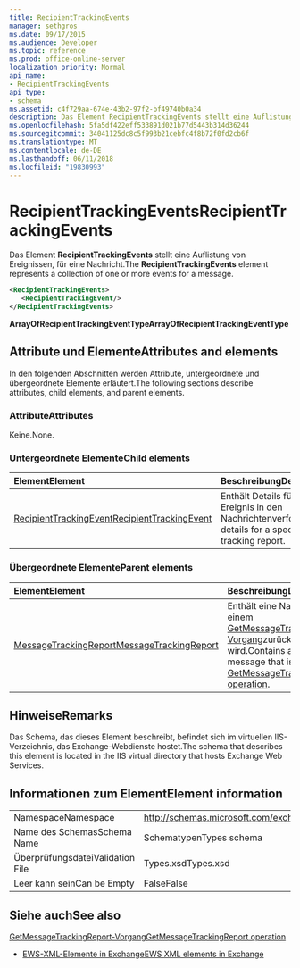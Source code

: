 ```yaml
---
title: RecipientTrackingEvents
manager: sethgros
ms.date: 09/17/2015
ms.audience: Developer
ms.topic: reference
ms.prod: office-online-server
localization_priority: Normal
api_name:
- RecipientTrackingEvents
api_type:
- schema
ms.assetid: c4f729aa-674e-43b2-97f2-bf49740b0a34
description: Das Element RecipientTrackingEvents stellt eine Auflistung von Ereignissen, für eine Nachricht.
ms.openlocfilehash: 5fa5df422eff533891d021b77d5443b314d36244
ms.sourcegitcommit: 34041125dc8c5f993b21cebfc4f8b72f0fd2cb6f
ms.translationtype: MT
ms.contentlocale: de-DE
ms.lasthandoff: 06/11/2018
ms.locfileid: "19830993"
---
```

# <a name="recipienttrackingevents"></a><span data-ttu-id="7a7ff-103">RecipientTrackingEvents</span><span class="sxs-lookup"><span data-stu-id="7a7ff-103">RecipientTrackingEvents</span></span>

<span data-ttu-id="7a7ff-104">Das Element **RecipientTrackingEvents** stellt eine Auflistung von Ereignissen, für eine Nachricht.</span><span class="sxs-lookup"><span data-stu-id="7a7ff-104">The **RecipientTrackingEvents** element represents a collection of one or more events for a message.</span></span> 
  
```XML
<RecipientTrackingEvents>
   <RecipientTrackingEvent/>
</RecipientTrackingEvents>
```

 <span data-ttu-id="7a7ff-105">**ArrayOfRecipientTrackingEventType**</span><span class="sxs-lookup"><span data-stu-id="7a7ff-105">**ArrayOfRecipientTrackingEventType**</span></span>
## <a name="attributes-and-elements"></a><span data-ttu-id="7a7ff-106">Attribute und Elemente</span><span class="sxs-lookup"><span data-stu-id="7a7ff-106">Attributes and elements</span></span>

<span data-ttu-id="7a7ff-107">In den folgenden Abschnitten werden Attribute, untergeordnete und übergeordnete Elemente erläutert.</span><span class="sxs-lookup"><span data-stu-id="7a7ff-107">The following sections describe attributes, child elements, and parent elements.</span></span>
  
### <a name="attributes"></a><span data-ttu-id="7a7ff-108">Attribute</span><span class="sxs-lookup"><span data-stu-id="7a7ff-108">Attributes</span></span>

<span data-ttu-id="7a7ff-109">Keine.</span><span class="sxs-lookup"><span data-stu-id="7a7ff-109">None.</span></span>
  
### <a name="child-elements"></a><span data-ttu-id="7a7ff-110">Untergeordnete Elemente</span><span class="sxs-lookup"><span data-stu-id="7a7ff-110">Child elements</span></span>

|<span data-ttu-id="7a7ff-111">**Element**</span><span class="sxs-lookup"><span data-stu-id="7a7ff-111">**Element**</span></span>|<span data-ttu-id="7a7ff-112">**Beschreibung**</span><span class="sxs-lookup"><span data-stu-id="7a7ff-112">**Description**</span></span>|
|:-----|:-----|
|[<span data-ttu-id="7a7ff-113">RecipientTrackingEvent</span><span class="sxs-lookup"><span data-stu-id="7a7ff-113">RecipientTrackingEvent</span></span>](recipienttrackingevent.md) <br/> |<span data-ttu-id="7a7ff-114">Enthält Details für ein bestimmtes Ereignis in den Nachrichtenverfolgungsbericht.</span><span class="sxs-lookup"><span data-stu-id="7a7ff-114">Contains details for a specific event in the tracking report.</span></span>  <br/> |
   
### <a name="parent-elements"></a><span data-ttu-id="7a7ff-115">Übergeordnete Elemente</span><span class="sxs-lookup"><span data-stu-id="7a7ff-115">Parent elements</span></span>

|<span data-ttu-id="7a7ff-116">**Element**</span><span class="sxs-lookup"><span data-stu-id="7a7ff-116">**Element**</span></span>|<span data-ttu-id="7a7ff-117">**Beschreibung**</span><span class="sxs-lookup"><span data-stu-id="7a7ff-117">**Description**</span></span>|
|:-----|:-----|
|[<span data-ttu-id="7a7ff-118">MessageTrackingReport</span><span class="sxs-lookup"><span data-stu-id="7a7ff-118">MessageTrackingReport</span></span>](messagetrackingreport.md) <br/> |<span data-ttu-id="7a7ff-119">Enthält eine Nachricht, die in einem [GetMessageTrackingReport-Vorgang](getmessagetrackingreport-operation.md)zurückgegeben wird.</span><span class="sxs-lookup"><span data-stu-id="7a7ff-119">Contains a single message that is returned in a [GetMessageTrackingReport operation](getmessagetrackingreport-operation.md).</span></span>  <br/> |
   
## <a name="remarks"></a><span data-ttu-id="7a7ff-120">Hinweise</span><span class="sxs-lookup"><span data-stu-id="7a7ff-120">Remarks</span></span>

<span data-ttu-id="7a7ff-121">Das Schema, das dieses Element beschreibt, befindet sich im virtuellen IIS-Verzeichnis, das Exchange-Webdienste hostet.</span><span class="sxs-lookup"><span data-stu-id="7a7ff-121">The schema that describes this element is located in the IIS virtual directory that hosts Exchange Web Services.</span></span>
  
## <a name="element-information"></a><span data-ttu-id="7a7ff-122">Informationen zum Element</span><span class="sxs-lookup"><span data-stu-id="7a7ff-122">Element information</span></span>

|||
|:-----|:-----|
|<span data-ttu-id="7a7ff-123">Namespace</span><span class="sxs-lookup"><span data-stu-id="7a7ff-123">Namespace</span></span>  <br/> |http://schemas.microsoft.com/exchange/services/2006/types  <br/> |
|<span data-ttu-id="7a7ff-124">Name des Schemas</span><span class="sxs-lookup"><span data-stu-id="7a7ff-124">Schema Name</span></span>  <br/> |<span data-ttu-id="7a7ff-125">Schematypen</span><span class="sxs-lookup"><span data-stu-id="7a7ff-125">Types schema</span></span>  <br/> |
|<span data-ttu-id="7a7ff-126">Überprüfungsdatei</span><span class="sxs-lookup"><span data-stu-id="7a7ff-126">Validation File</span></span>  <br/> |<span data-ttu-id="7a7ff-127">Types.xsd</span><span class="sxs-lookup"><span data-stu-id="7a7ff-127">Types.xsd</span></span>  <br/> |
|<span data-ttu-id="7a7ff-128">Leer kann sein</span><span class="sxs-lookup"><span data-stu-id="7a7ff-128">Can be Empty</span></span>  <br/> |<span data-ttu-id="7a7ff-129">False</span><span class="sxs-lookup"><span data-stu-id="7a7ff-129">False</span></span>  <br/> |
   
## <a name="see-also"></a><span data-ttu-id="7a7ff-130">Siehe auch</span><span class="sxs-lookup"><span data-stu-id="7a7ff-130">See also</span></span>



[<span data-ttu-id="7a7ff-131">GetMessageTrackingReport-Vorgang</span><span class="sxs-lookup"><span data-stu-id="7a7ff-131">GetMessageTrackingReport operation</span></span>](getmessagetrackingreport-operation.md)


- [<span data-ttu-id="7a7ff-132">EWS-XML-Elemente in Exchange</span><span class="sxs-lookup"><span data-stu-id="7a7ff-132">EWS XML elements in Exchange</span></span>](ews-xml-elements-in-exchange.md)

